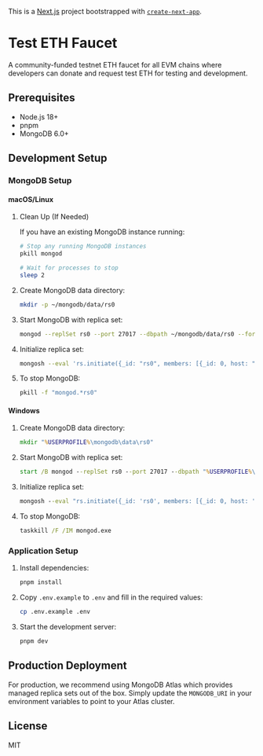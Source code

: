 This is a [Next.js](https://nextjs.org) project bootstrapped with [`create-next-app`](https://nextjs.org/docs/app/api-reference/cli/create-next-app).

# Test ETH Faucet

A community-funded testnet ETH faucet for all EVM chains where developers can donate and request test ETH for testing and development.

## Prerequisites

-   Node.js 18+
-   pnpm
-   MongoDB 6.0+

## Development Setup

### MongoDB Setup

#### macOS/Linux

1. Clean Up (If Needed)

    If you have an existing MongoDB instance running:

    ```bash
    # Stop any running MongoDB instances
    pkill mongod

    # Wait for processes to stop
    sleep 2
    ```

2. Create MongoDB data directory:

    ```bash
    mkdir -p ~/mongodb/data/rs0
    ```

3. Start MongoDB with replica set:

    ```bash
    mongod --replSet rs0 --port 27017 --dbpath ~/mongodb/data/rs0 --fork --logpath ~/mongodb/data/rs0/mongodb.log
    ```

4. Initialize replica set:

    ```bash
    mongosh --eval 'rs.initiate({_id: "rs0", members: [{_id: 0, host: "localhost:27017"}]})'
    ```

5. To stop MongoDB:
    ```bash
    pkill -f "mongod.*rs0"
    ```

#### Windows

1. Create MongoDB data directory:

    ```cmd
    mkdir "%USERPROFILE%\mongodb\data\rs0"
    ```

2. Start MongoDB with replica set:

    ```cmd
    start /B mongod --replSet rs0 --port 27017 --dbpath "%USERPROFILE%\mongodb\data\rs0" --logpath "%USERPROFILE%\mongodb\data\rs0\mongodb.log"
    ```

3. Initialize replica set:

    ```cmd
    mongosh --eval "rs.initiate({_id: 'rs0', members: [{_id: 0, host: 'localhost:27017'}]})"
    ```

4. To stop MongoDB:
    ```cmd
    taskkill /F /IM mongod.exe
    ```

### Application Setup

1. Install dependencies:

    ```bash
    pnpm install
    ```

2. Copy `.env.example` to `.env` and fill in the required values:

    ```bash
    cp .env.example .env
    ```

3. Start the development server:
    ```bash
    pnpm dev
    ```

## Production Deployment

For production, we recommend using MongoDB Atlas which provides managed replica sets out of the box. Simply update the `MONGODB_URI` in your environment variables to point to your Atlas cluster.

## License

MIT
